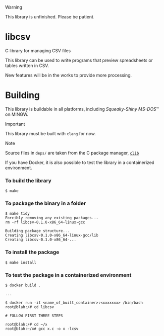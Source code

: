 > [!WARNING]
> This library is unfinished. Please be patient.

# libcsv
C library for managing CSV files

This library can be used to write programs that preview spreadsheets or tables written in CSV.

New features will be in the works to provide more processing.

# Building
This library is buildable in all platforms, including *Squeaky-Shiny MS-DOS*™ on MINGW.

> [!IMPORTANT]
> This library must be built with `clang` for now.

> [!NOTE]
> Source files in `deps/` are taken from the C package manager, [`clib`](https://www.github.com/clibs/clib)

If you have Docker, it is also possible to test the library in a containerized environment.

### To build the library
```commandline
$ make
```

### To package the binary in a folder
```commandline
$ make tidy
Forcibly removing any existing packages...
rm -rf libcsv-0.1.0-x86_64-linux-gcc

Building package structure...
Creating libcsv-0.1.0-x86_64-linux-gcc/lib
Creating libcsv-0.1.0-x86_64-...
```

### To install the package
```commandline
$ make install
```

### To test the package in a containerized environment
```commandline
$ docker build .

...

$ docker run -it <name_of_built_container>:<xxxxxxx> /bin/bash
root@blah:/# cd libcsv

# FOLLOW FIRST THREE STEPS

root@blah:/# cd ~/x
root@blah:~/x# gcc x.c -o x -lcsv
```
